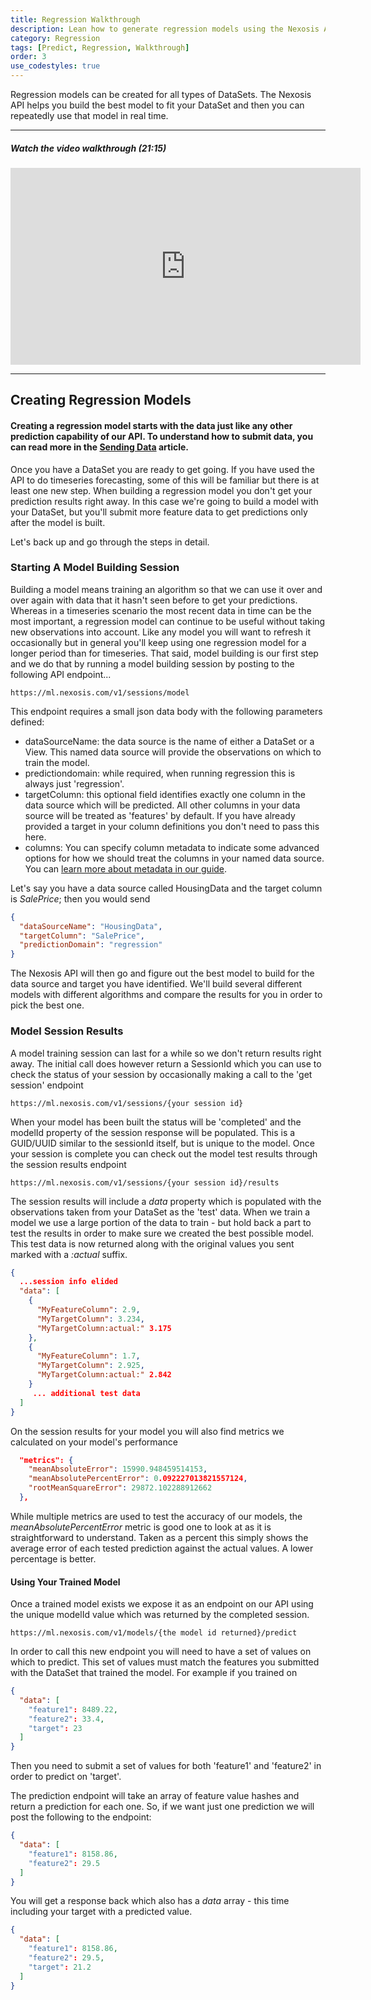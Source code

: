 ```yaml
---
title: Regression Walkthrough
description: Lean how to generate regression models using the Nexosis API
category: Regression
tags: [Predict, Regression, Walkthrough]
order: 3
use_codestyles: true
---
```


Regression models can be created for all types of DataSets. The Nexosis API helps you build the best model to fit your DataSet and then you can repeatedly use that model in real time.

-----

<!-- Video Walkthrough -->
<div class="alert alert-info" data-toggle="collapse" href="#youtube" aria-expanded="false" aria-controls="youtube" style="cursor: pointer;">
  <h5 class="m0"><i class="fa fa-video-camera mr10"></i> Watch the video walkthrough <span class="small">(21:15)</span></h5>
</div>

<div class="collapse" id="youtube">
  <div class="center">
    <iframe width="560" height="315" src="https://www.youtube.com/embed/45-QJzBz5RY?rel=0&amp;showinfo=0" frameborder="0" allow="autoplay; encrypted-media" allowfullscreen></iframe>
  </div>
  <hr>
</div>

## Creating Regression Models

#### Creating a regression model starts with the data just like any other prediction capability of our API. To understand how to submit data, you can read more in the [Sending Data](/guides/sending-data) article.

Once you have a DataSet you are ready to get going. If you have used the API to do timeseries forecasting, some of this will be familiar but there is at least one new step. When building a regression model you don't get your prediction results right away. In this case we're going to build a model with your DataSet, but you'll submit more feature data to get predictions only after the model is built.

Let's back up and go through the steps in detail.

### Starting A Model Building Session
Building a model means training an algorithm so that we can use it over and over again with data that it hasn't seen before to get your predictions. Whereas in a timeseries scenario the most recent data in time can be the most important, a regression model can continue to be useful without taking new observations into account. Like any model you will want to refresh it occasionally but in general you'll keep using one regression model for a longer period than for timeseries. That said, model building is our first step and we do that by running a model building session by posting to the following API endpoint...

```url
https://ml.nexosis.com/v1/sessions/model
```
This endpoint requires a small json data body with the following parameters defined:

- dataSourceName: the data source is the name of either a DataSet or a View. This named data source will provide the observations on which to train the model.
- predictiondomain: while required, when running regression this is always just 'regression'.
- targetColumn: this optional field identifies exactly one column in the data source which will be predicted. All other columns in your data source will be treated as 'features' by default. If you have already provided a target in your column definitions you don't need to pass this here.
- columns: You can specify column metadata to indicate some advanced options for how we should treat the columns in your named data source. You can [learn more about metadata in our guide](/guides/column-metadata).

Let's say you have a data source called HousingData and the target column is *SalePrice*; then you would send

``` json
{
  "dataSourceName": "HousingData",
  "targetColumn": "SalePrice",
  "predictionDomain": "regression"
}
```
The Nexosis API will then go and figure out the best model to build for the data source and target you have identified. We'll build several different models with different algorithms and compare the results for you in order to pick the best one.

### Model Session Results
A model training session can last for a while so we don't return results right away. The initial call does however return a SessionId which you can use to check the status of your session by occasionally making a call to the 'get session' endpoint
```url
https://ml.nexosis.com/v1/sessions/{your session id}
```
When your model has been built the status will be 'completed' and the modelId property of the session response will be populated. This is a GUID/UUID similar to the sessionId itself, but is unique to the model. Once your session is complete you can check out the model test results through the session results endpoint
```url
https://ml.nexosis.com/v1/sessions/{your session id}/results
```
The session results will include a *data* property which is populated with the observations taken from your DataSet as the 'test' data. When we train a model we use a large portion of the data to train - but hold back a part to test the results in order to make sure we created the best possible model. This test data is now returned along with the original values you sent marked with a *:actual* suffix.

``` json
{
  ...session info elided
  "data": [
    {
      "MyFeatureColumn": 2.9,
      "MyTargetColumn": 3.234,
      "MyTargetColumn:actual:" 3.175
    },
    {
      "MyFeatureColumn": 1.7,
      "MyTargetColumn": 2.925,
      "MyTargetColumn:actual:" 2.842
    }
   	 ... additional test data
  ] 
}
```
On the session results for your model you will also find metrics we calculated on your model's performance

``` json
  "metrics": {
    "meanAbsoluteError": 15990.948459514153,
    "meanAbsolutePercentError": 0.092227013821557124,
    "rootMeanSquareError": 29872.102288912662
  },
```
While multiple metrics are used to test the accuracy of our models, the *meanAbsolutePercentError* metric is good one to look at as it is straightforward to understand. Taken as a percent this simply shows the average error of each tested prediction against the actual values. A lower percentage is better.
#### Using Your Trained Model
Once a trained model exists we expose it as an endpoint on our API using the unique modelId value which was returned by the completed session.

```url
https://ml.nexosis.com/v1/models/{the model id returned}/predict
```

In order to call this new endpoint you will need to have a set of values on which to predict. This set of values must match the features you submitted with the DataSet that trained the model.  For example if you trained on

``` json
{
  "data": [
    "feature1": 8489.22,
    "feature2": 33.4,
    "target": 23
  ]
}
``` 
Then you need to submit a set of values for both 'feature1' and 'feature2' in order to predict on 'target'.

The prediction endpoint will take an array of feature value hashes and return a prediction for each one. So, if we want just one prediction we will post the following to the endpoint:

``` json
{
  "data": [
    "feature1": 8158.86,
    "feature2": 29.5
  ]
}
``` 

You will get a response back which also has a *data* array - this time including your target with a predicted value.

``` json
{
  "data": [
    "feature1": 8158.86,
    "feature2": 29.5,
    "target": 21.2
  ]
}
```